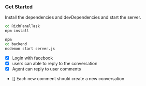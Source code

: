 ### Get Started
Install the dependencies and devDependencies and start the server.

```sh
cd RichPanelTask
npm install

npm 
cd backend
nodemon start server.js
```

- [x] Login with facebook
- [x] users can able to reply to the conversation
- [x] Agent can reply to user comments
- []  Each new comment should create a new conversation 
